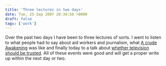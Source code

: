 ```yaml
---
title: 'Three lectures in two days'
date: Tue, 25 Sep 2007 20:34:50 +0000
draft: false
tags: ['work']
---
```


Over the past two days I have been to three lectures of sorts. I went to listen to what people had to say about aid workers and journalism, what [A crude Awakening](http://www.frontlineclub.com/club_events.php?day=2007-09-24) was like and finally today to a talk about [whether television should be trusted](http://www.lse.ac.uk/collections/LSEPublicLecturesAndEvents/events/2007/20070809t0937z001.htm). All of these events were good and will get a proper write up within the next day or two.